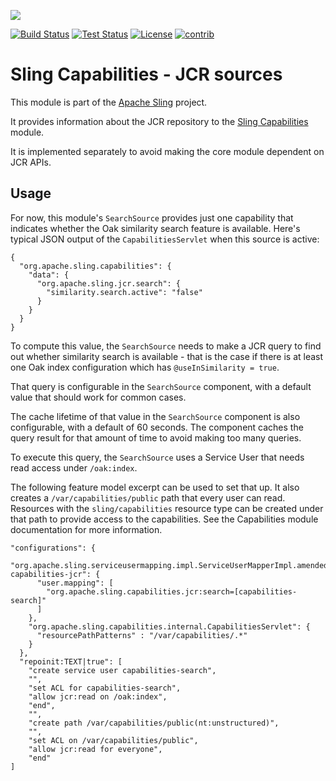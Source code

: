 [<img src="http://sling.apache.org/res/logos/sling.png"/>](http://sling.apache.org)

[![Build Status](https://builds.apache.org/buildStatus/icon?job=sling-org-apache-sling-capabilities-jcr-1.8)](https://builds.apache.org/view/S-Z/view/Sling/job/sling-org-apache-sling-capabilities-jcr-1.8) [![Test Status](https://img.shields.io/jenkins/t/https/builds.apache.org/view/S-Z/view/Sling/job/sling-org-apache-sling-capabilities-jcr-1.8.svg)](https://builds.apache.org/view/S-Z/view/Sling/job/sling-org-apache-sling-capabilities-jcr-1.8/test_results_analyzer/) [![License](https://img.shields.io/badge/License-Apache%202.0-blue.svg)](https://www.apache.org/licenses/LICENSE-2.0)&#32;[![contrib](http://sling.apache.org/badges/status-contrib.svg)](https://github.com/apache/sling-aggregator/blob/master/docs/status/contrib.md)

Sling Capabilities - JCR sources
=======================================

This module is part of the [Apache Sling](https://sling.apache.org) project.

It provides information about the JCR repository to the [Sling Capabilities](https://github.com/apache/sling-org-apache-sling-capabilities) module.

It is implemented separately to avoid making the core module dependent on JCR APIs.

Usage
-----
For now, this module's `SearchSource` provides just one capability that indicates whether the Oak similarity search feature is available. Here's typical JSON output of the `CapabilitiesServlet` when this source is active:

    {
      "org.apache.sling.capabilities": {
        "data": {
          "org.apache.sling.jcr.search": {
            "similarity.search.active": "false"
          }
        }
      }
    }

To compute this value, the `SearchSource` needs to make a JCR query to find out whether similarity search is available - that is the case if there is at least one Oak index configuration which has `@useInSimilarity = true`.

That query is configurable in the `SearchSource` component, with a default value that should work for common cases.

The cache lifetime of that value in the `SearchSource` component is also configurable, with a default of 60 seconds. The component caches the query result for that amount of time to avoid making too many queries.

To execute this query, the `SearchSource` uses a Service User that needs read access under `/oak:index`. 

The following feature model excerpt can be used to set that up. It also creates a `/var/capabilities/public` path that every user can read. Resources with the `sling/capabilities` resource type can be created under that path to provide access to the capabilities. See the Capabilities module documentation for more information.

    "configurations": {
        "org.apache.sling.serviceusermapping.impl.ServiceUserMapperImpl.amended~cq-capabilities-jcr": {
          "user.mapping": [
            "org.apache.sling.capabilities.jcr:search=[capabilities-search]"
          ]
        },
        "org.apache.sling.capabilities.internal.CapabilitiesServlet": {
          "resourcePathPatterns" : "/var/capabilities/.*"
        }
      },
      "repoinit:TEXT|true": [
        "create service user capabilities-search",
        "",
        "set ACL for capabilities-search",
        "allow jcr:read on /oak:index",
        "end",
        "",
        "create path /var/capabilities/public(nt:unstructured)",
        "",
        "set ACL on /var/capabilities/public",
        "allow jcr:read for everyone",
        "end"
    ]
